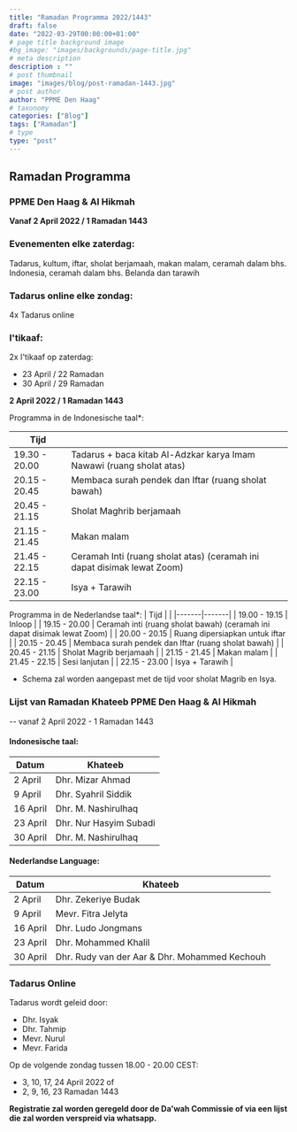 ```yaml
---
title: "Ramadan Programma 2022/1443"
draft: false
date: "2022-03-29T00:00:00+01:00"
# page title background image
#bg_image: "images/backgrounds/page-title.jpg"
# meta description
description : ""
# post thumbnail
image: "images/blog/post-ramadan-1443.jpg"
# post author
author: "PPME Den Haag"
# taxonomy
categories: ["Blog"]
tags: ["Ramadan"]
# type
type: "post"
---
```


## Ramadan Programma 
### PPME Den Haag & Al Hikmah
**Vanaf 2 April 2022 / 1 Ramadan 1443**




### Evenementen elke zaterdag:
Tadarus, kultum, iftar, sholat berjamaah, makan malam, ceramah dalam bhs. Indonesia, ceramah dalam bhs. Belanda dan tarawih

### Tadarus online elke zondag:
4x  Tadarus online

### I'tikaaf:
2x I'tikaaf op zaterdag:
* 23 April / 22 Ramadan
* 30 April / 29 Ramadan


**2 April 2022 / 1 Ramadan 1443**

Programma in de Indonesische taal*:

| Tijd |  |
|-------|-------|
| 19.30 - 20.00 | Tadarus + baca kitab Al-Adzkar karya Imam Nawawi (ruang sholat atas) |
| 20.15 - 20.45 | Membaca surah pendek dan Iftar (ruang sholat bawah) |
| 20.45 - 21.15 | Sholat Maghrib berjamaah |
| 21.15 - 21.45 | Makan malam |
| 21.45 - 22.15 | Ceramah Inti (ruang sholat atas) (ceramah ini dapat disimak lewat Zoom) |
| 22.15 - 23.00 | Isya + Tarawih |


Programma in de Nederlandse taal*:
| Tijd |  |
|-------|-------|
| 19.00 - 19.15 | Inloop |
| 19.15 - 20.00 | Ceramah inti (ruang sholat bawah) (ceramah ini dapat disimak lewat Zoom) |
| 20.00 - 20.15 | Ruang dipersiapkan untuk iftar |
| 20.15 - 20.45 | Membaca surah pendek dan Iftar (ruang sholat bawah) |
| 20.45 - 21.15 | Sholat Magrib berjamaah |
| 21.15 - 21.45 | Makan malam |
| 21.45 - 22.15 | Sesi lanjutan |
| 22.15 - 23.00 | Isya + Tarawih |

* Schema zal worden aangepast met de tijd voor sholat Magrib en Isya.


### Lijst van Ramadan Khateeb PPME Den Haag & Al Hikmah
-- vanaf 2 April 2022 - 1 Ramadan 1443


#### Indonesische taal:

| Datum  | Khateeb |
|------|---------|
| 2 April | Dhr. Mizar Ahmad |
| 9 April | Dhr. Syahril Siddik |
| 16 April| Dhr. M. Nashirulhaq |
| 23 April| Dhr. Nur Hasyim Subadi |
| 30 April| Dhr. M. Nashirulhaq |


#### Nederlandse Language:

| Datum | Khateeb |
|------|---------|
| 2 April | Dhr. Zekeriye Budak |
| 9 April | Mevr. Fitra Jelyta |
| 16 April| Dhr. Ludo Jongmans |
| 23 April| Dhr. Mohammed Khalil |
| 30 April| Dhr. Rudy van der Aar & Dhr. Mohammed Kechouh |


### Tadarus Online

Tadarus wordt geleid door:
* Dhr. Isyak
* Dhr. Tahmip
* Mevr. Nurul
* Mevr. Farida

Op de volgende zondag tussen 18.00 - 20.00 CEST:
* 3, 10, 17, 24 April 2022 of
* 2, 9, 16, 23 Ramadan 1443

**Registratie zal worden geregeld door de Da'wah Commissie of via een lijst die zal worden verspreid via whatsapp.**
